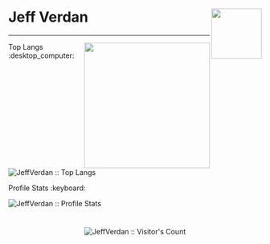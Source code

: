 # Jeff Verdan <img align="right" src="https://media2.giphy.com/media/SqeaJvuHTby1fW2wdL/giphy.gif?cid=790b76113544bfb9c477b76f2984738457402d082254af99&rid=giphy.gif&ct=s" width="100"/>
---

<img align="right" src="https://media0.giphy.com/media/ksE9feSa2b4V2GYwY4/giphy.gif?cid=790b761139a55103ab94d65249aae2423ea8f7ac36b31178&rid=giphy.gif&ct=ts" width="250"/>


<p align="">Top Langs :desktop_computer:</p>
<img src="https://github-readme-stats.vercel.app/api/top-langs/?username=jeffverdan&theme=tokyonight&layout=compact" alt="JeffVerdan :: Top Langs"  />

<p align="">Profile Stats :keyboard:</p>
<img src="https://github-readme-stats.vercel.app/api?username=jeffverdan&show_icons=true&theme=tokyonight" alt="JeffVerdan :: Profile Stats" />

#
<p align="center"><img src="https://profile-counter.glitch.me/jeffverdan/count.svg" alt="JeffVerdan :: Visitor's Count" /></p>
